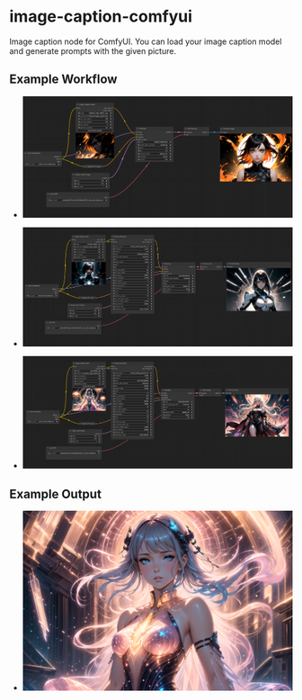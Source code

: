 # image-caption-comfyui

Image caption node for ComfyUI. You can load your image caption model and generate prompts with the given picture.

## Example Workflow

- ![basic_workflow](images/basic_workflow.png)

- ![basic_workflow_w_prompt_generator](images/basic_workflow_with_promp_generator.png)

- ![basic_workflow_w_prompt_generator_2](images/basic_workflow_with_prompt_generator_2.png)

## Example Output

- ![output_1](images/output_1.png)